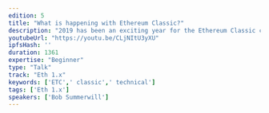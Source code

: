 ```yaml
---
edition: 5
title: "What is happening with Ethereum Classic?"
description: "2019 has been an exciting year for the Ethereum Classic community. Three years on from The DAO the focus is on developer experience, on coordinating hard forks to bring Byzantium, Constantinople and Istanbul changes to ETC, and looking forward to opportunities for collaboration with ETH 1.x. This presentation gives an overview of the ETC ecosystem, progress in the last year and some ideas on how ETH 1.x and ETC can work together for mutual benefit. Bob has worked at the Ethereum Foundation, ConsenSys, Enterprise Ethereum Alliance and now at the Ethereum Classic Cooperative."
youtubeUrl: "https://youtu.be/CLjNItU3yXU"
ipfsHash: ''
duration: 1361
expertise: "Beginner"
type: "Talk"
track: "Eth 1.x"
keywords: ['ETC',' classic',' technical']
tags: ['Eth 1.x']
speakers: ['Bob Summerwill']
---
```

